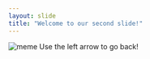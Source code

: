 ```yaml
---
layout: slide
title: "Welcome to our second slide!"
---
```

![meme](https://media.wired.com/photos/5e3246cd56bcac00087f0a1e/master/pass/Culture-Success-Meme-Kid.jpg)
Use the left arrow to go back!

